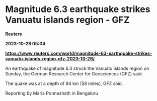 # Magnitude 6.3 earthquake strikes Vanuatu islands region - GFZ
**Reuters**

**2023-10-29 05:04**

**https://www.reuters.com/world/magnitude-63-earthquake-strikes-vanuatu-islands-region-gfz-2023-10-29/**

An earthquake of magnitude 6.3 struck the Vanuatu islands region on Sunday, the German Research Center for Geosciences (GFZ) said.

The quake was at a depth of 94 km (58 miles), GFZ said.

Reporting by Maria Ponnezhath in Bengaluru